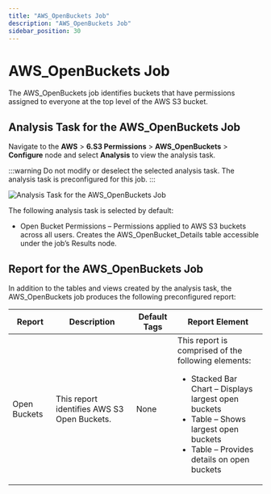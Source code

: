 ```yaml
---
title: "AWS_OpenBuckets Job"
description: "AWS_OpenBuckets Job"
sidebar_position: 30
---
```


# AWS_OpenBuckets Job

The AWS_OpenBuckets job identifies buckets that have permissions assigned to everyone at the top
level of the AWS S3 bucket.

## Analysis Task for the AWS_OpenBuckets Job

Navigate to the **AWS** > **6.S3 Permissions** > **AWS_OpenBuckets** > **Configure** node and select
**Analysis** to view the analysis task.

:::warning
Do not modify or deselect the selected analysis task. The analysis task is
preconfigured for this job.
:::


![Analysis Task for the AWS_OpenBuckets Job](/images/accessanalyzer/12.0/solutions/aws/s3permissions/openbucketsanalysis.webp)

The following analysis task is selected by default:

- Open Bucket Permissions – Permissions applied to AWS S3 buckets across all users. Creates the
  AWS_OpenBucket_Details table accessible under the job’s Results node.

## Report for the AWS_OpenBuckets Job

In addition to the tables and views created by the analysis task, the AWS_OpenBuckets job produces
the following preconfigured report:

| Report       | Description                                 | Default Tags | Report Element                                                                                                                                                                                                      |
| ------------ | ------------------------------------------- | ------------ | ------------------------------------------------------------------------------------------------------------------------------------------------------------------------------------------------------------------- |
| Open Buckets | This report identifies AWS S3 Open Buckets. | None         | This report is comprised of the following elements: <ul><li>Stacked Bar Chart – Displays largest open buckets</li><li>Table – Shows largest open buckets</li><li>Table – Provides details on open buckets</li></ul> |
